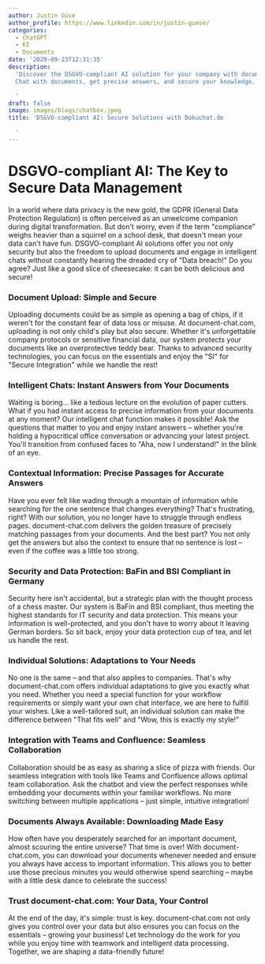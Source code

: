 ```yaml
---
author: Justin Güse
author_profile: https://www.linkedin.com/in/justin-guese/
categories:
  - ChatGPT
  - KI
  - Documents
date: '2020-09-23T12:31:35'
description:
  'Discover the DSGVO-compliant AI solution for your company with document-chat.com!
  Chat with documents, get precise answers, and secure your knowledge.

  '
draft: false
image: images/blogs/chatbox.jpeg
title: 'DSGVO-compliant AI: Secure Solutions with Dokuchat.de

  '
---
```


# DSGVO-compliant AI: The Key to Secure Data Management

In a world where data privacy is the new gold, the GDPR (General Data Protection Regulation) is often perceived as an unwelcome companion during digital transformation. But don't worry, even if the term "compliance" weighs heavier than a squirrel on a school desk, that doesn't mean your data can't have fun. DSGVO-compliant AI solutions offer you not only security but also the freedom to upload documents and engage in intelligent chats without constantly hearing the dreaded cry of "Data breach!" Do you agree? Just like a good slice of cheesecake: it can be both delicious and secure!

### Document Upload: Simple and Secure

Uploading documents could be as simple as opening a bag of chips, if it weren't for the constant fear of data loss or misuse. At document-chat.com, uploading is not only child's play but also secure. Whether it's unforgettable company protocols or sensitive financial data, our system protects your documents like an overprotective teddy bear. Thanks to advanced security technologies, you can focus on the essentials and enjoy the "SI" for "Secure Integration" while we handle the rest!

### Intelligent Chats: Instant Answers from Your Documents

Waiting is boring... like a tedious lecture on the evolution of paper cutters. What if you had instant access to precise information from your documents at any moment? Our intelligent chat function makes it possible! Ask the questions that matter to you and enjoy instant answers – whether you're holding a hypocritical office conversation or advancing your latest project. You'll transition from confused faces to "Aha, now I understand!" in the blink of an eye.

### Contextual Information: Precise Passages for Accurate Answers

Have you ever felt like wading through a mountain of information while searching for the one sentence that changes everything? That's frustrating, right? With our solution, you no longer have to struggle through endless pages. document-chat.com delivers the golden treasure of precisely matching passages from your documents. And the best part? You not only get the answers but also the context to ensure that no sentence is lost – even if the coffee was a little too strong.

### Security and Data Protection: BaFin and BSI Compliant in Germany

Security here isn't accidental, but a strategic plan with the thought process of a chess master. Our system is BaFin and BSI compliant, thus meeting the highest standards for IT security and data protection. This means your information is well-protected, and you don't have to worry about it leaving German borders. So sit back, enjoy your data protection cup of tea, and let us handle the rest.

### Individual Solutions: Adaptations to Your Needs

No one is the same – and that also applies to companies. That's why document-chat.com offers individual adaptations to give you exactly what you need. Whether you need a special function for your workflow requirements or simply want your own chat interface, we are here to fulfill your wishes. Like a well-tailored suit, an individual solution can make the difference between "That fits well" and "Wow, this is exactly my style!"

### Integration with Teams and Confluence: Seamless Collaboration

Collaboration should be as easy as sharing a slice of pizza with friends. Our seamless integration with tools like Teams and Confluence allows optimal team collaboration. Ask the chatbot and view the perfect responses while embedding your documents within your familiar workflows. No more switching between multiple applications – just simple, intuitive integration!

### Documents Always Available: Downloading Made Easy

How often have you desperately searched for an important document, almost scouring the entire universe? That time is over! With document-chat.com, you can download your documents whenever needed and ensure you always have access to important information. This allows you to better use those precious minutes you would otherwise spend searching – maybe with a little desk dance to celebrate the success!

### Trust document-chat.com: Your Data, Your Control

At the end of the day, it's simple: trust is key. document-chat.com not only gives you control over your data but also ensures you can focus on the essentials – growing your business! Let technology do the work for you while you enjoy time with teamwork and intelligent data processing. Together, we are shaping a data-friendly future!
